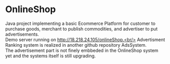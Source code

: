 # OnlineShop
Java project implementing a basic Ecommerce Platform for customer to purchase goods, merchant to publish commodities, and advertiser to put advertisements.<br/>
Demo server running on http://18.218.24.105/onlineShop.<br/>
Advertisment Ranking system is realized in another github repository AdsSystem.<br />
The advertisement part is not finely embbeded in the OnlineShop system yet and the systems itself is still upgrading.
